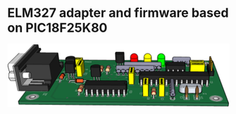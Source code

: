 ELM327 adapter and firmware based on PIC18F25K80
==========================================

<p align="center">
  <img src="images/elm327-p18f24k80-1b.png" />
</p>
